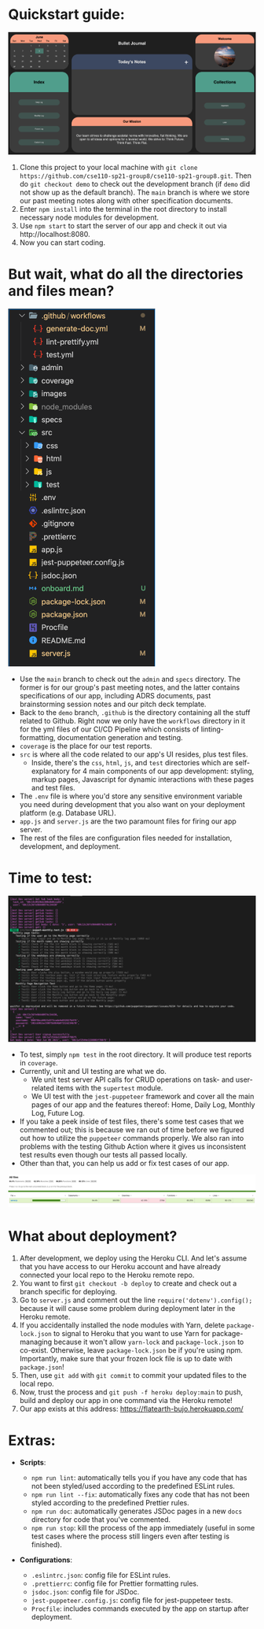 # Quickstart guide:

![App on Home Page](images/app-home.png)

1. Clone this project to your local machine with `git clone https://github.com/cse110-sp21-group8/cse110-sp21-group8.git`. Then do `git checkout demo` to check out the development branch (if `demo` did not show up as the default branch). The `main` branch is where we store our past meeting notes along with other specification documents.
2. Enter `npm install` into the terminal in the root directory to install necessary node modules for development.
3. Use `npm start` to start the server of our app and check it out via http://localhost:8080.
4. Now you can start coding.

# But wait, what do all the directories and files mean?

![View from the root directory](images/root.png)

- Use the `main` branch to check out the `admin` and `specs` directory. The former is for our group's past meeting notes, and the latter contains specifications of our app, including ADRS documents, past brainstorming session notes and our pitch deck template.
- Back to the `demo` branch, `.github` is the directory containing all the stuff related to Github. Right now we only have the `workflows` directory in it for the yml files of our CI/CD Pipeline which consists of linting-formatting, documentation generation and testing. 
- `coverage` is the place for our test reports.
- `src` is where all the code related to our app's UI resides, plus test files.
  - Inside, there's the `css`, `html`, `js`, and `test` directories which are self-explanatory for 4 main components of our app development: styling, markup pages, Javascript for dynamic interactions with these pages and test files.
- The `.env` file is where you'd store any sensitive environment variable you need during development that you also want on your deployment platform (e.g. Database URL).
- `app.js` and `server.js` are the two paramount files for firing our app server. 
- The rest of the files are configuration files needed for installation, development, and deployment.

# Time to test:

![Snapshot of our testing](images/test-process.png)

- To test, simply `npm test` in the root directory. It will produce test reports in `coverage`. 
- Currently, unit and UI testing are what we do. 
  - We unit test server API calls for CRUD operations on task- and user-related items with the `supertest` module. 
  - We UI test with the `jest-puppeteer` framework and cover all the main pages of our app and the features thereof: Home, Daily Log, Monthly Log, Future Log. 
- If you take a peek inside of test files, there's some test cases that we commented out; this is because we ran out of time before we figured out how to utilize the `puppeteer` commands properly. We also ran into problems with the testing Github Action where it gives us inconsistent test results even though our tests all passed locally.
- Other than that, you can help us add or fix test cases of our app.

![Local test coverage report](images/test-coverage.png)

# What about deployment?

1. After development, we deploy using the Heroku CLI. And let's assume that you have access to our Heroku account and have already connected your local repo to the Heroku remote repo. 
2. You want to first `git checkout -b deploy` to create and check out a branch specific for deploying.
3. Go to `server.js` and comment out the line `require('dotenv').config();` because it will cause some problem during deployment later in the Heroku remote.
4. If you accidentally installed the node modules with Yarn, delete `package-lock.json` to signal to Heroku that you want to use Yarn for package-managing because it won't allow `yarn-lock` and `package-lock.json` to co-exist. Otherwise, leave `package-lock.json` be if you're using npm. Importantly, make sure that your frozen lock file is up to date with `package.json`!
5. Then, use `git add` with `git commit` to commit your updated files to the local repo.
6. Now, trust the process and `git push -f heroku deploy:main` to push, build and deploy our app in one command via the Heroku remote!
7. Our app exists at this address: https://flatearth-bujo.herokuapp.com/

# Extras:

- **Scripts**:
  - `npm run lint`: automatically tells you if you have any code that has not been styled/used according to the predefined ESLint rules.
  - `npm run lint --fix`: automatically fixes any code that has not been styled according to the predefined Prettier rules.
  - `npm run doc`: automatically generates JSDoc pages in a new `docs` directory for code that you've commented.
  - `npm run stop`: kill the process of the app immediately (useful in some test cases where the process still lingers even after testing is finished).
  
- **Configurations**:
  - `.eslintrc.json`: config file for ESLint rules.
  - `.prettierrc`: config file for Prettier formatting rules.
  - `jsdoc.json`: config file for JSDoc.
  - `jest-puppeteer.config.js`: config file for jest-puppeteer tests.
  - `Procfile`: includes commands executed by the app on startup after deployment.
